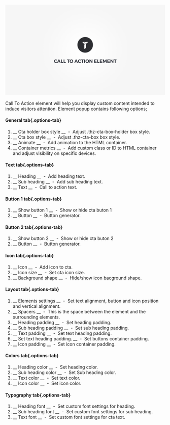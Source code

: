 <div class="thz-doc-image max">
<a class="thz-lightbox mfp-iframe" href="https://www.youtube.com/watch?v=DZjPn7uD_UU" data-mfp-title="Creatus WordPress Theme Call To Action Element" data-modal-size="large">
	<img src="../../docs-media/splash-call-to-action-element.jpg" alt="Creatus WordPress Theme Call To Action Element" />
</a>
</div>

Call To Action element will help you display custom content intended to induce visitors attention. Element popup contains following options;

#### General tab{.options-tab}
1. __ Cta holder box style __ &nbsp;-&nbsp; Adjust .thz-cta-box-holder box style.
1. __ Cta box style __ &nbsp;-&nbsp; Adjust .thz-cta-box box style.
1. __ Animate __ &nbsp;-&nbsp; Add animation to the HTML container.
1. __ Container metrics __ &nbsp;-&nbsp; Add custom class or ID to HTML container and adjust visibility on specific devices.

#### Text tab{.options-tab}
1. __ Heading __ &nbsp;-&nbsp; Add heading text.
1. __ Sub heading __ &nbsp;-&nbsp; Add sub heading text.
1. __ Text __ &nbsp;-&nbsp; Call to action text.

#### Button 1 tab{.options-tab}
1. __ Show button 1 __ &nbsp;-&nbsp; Show or hide cta buton 1
1. __ Button __ &nbsp;-&nbsp; Button generator.

#### Button 2 tab{.options-tab}
1. __ Show button 2 __ &nbsp;-&nbsp; Show or hide cta buton 2
1. __ Button __ &nbsp;-&nbsp; Button generator.

#### Icon tab{.options-tab}
1. __ Icon __ &nbsp;-&nbsp; Add icon to cta.
1. __ Icon size __ &nbsp;-&nbsp; Set cta icon size.
1. __ Background shape __ &nbsp;-&nbsp; Hide/show icon bacground shape.

#### Layout tab{.options-tab}
1. __ Elements settings __ &nbsp;-&nbsp; Set text alignment, button and icon position and vertical alignment.
1. __ Spacers __ &nbsp;-&nbsp; This is the space between the element and the surrounding elements.
1. __ Heading padding __ &nbsp;-&nbsp; Set heading padding.
1. __ Sub heading padding __ &nbsp;-&nbsp; Set sub heading padding.
1. __ Text padding __ &nbsp;-&nbsp; Set text heading padding.
1. __ Set text heading padding. __ &nbsp;-&nbsp; Set buttons container padding.
1. __ Icon padding __ &nbsp;-&nbsp; Set icon container padding.

#### Colors tab{.options-tab}
1. __ Heading color __ &nbsp;-&nbsp; Set heading color.
1. __ Sub heading color __ &nbsp;-&nbsp; Set Sub heading color.
1. __ Text color __ &nbsp;-&nbsp; Set text color.
1. __ Icon color __ &nbsp;-&nbsp; Set icon color.

#### Typography tab{.options-tab}
1. __ Heading font __ &nbsp;-&nbsp; Set custom font settings for heading.
1. __ Sub heading font __ &nbsp;-&nbsp; Set custom font settings for sub heading.
1. __ Text font __ &nbsp;-&nbsp; Set custom font settings for cta text.